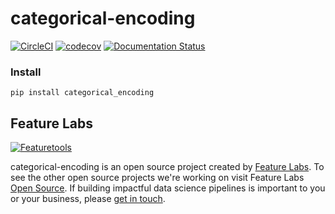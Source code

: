 # categorical-encoding

[![CircleCI](https://circleci.com/gh/FeatureLabs/categorical_encoding/tree/master.svg?style=shield)](https://circleci.com/gh/FeatureLabs/categorical_encoding/tree/master)
[![codecov](https://codecov.io/gh/FeatureLabs/categorical_encoding/branch/master/graph/badge.svg)](https://codecov.io/gh/FeatureLabs/categorical_encoding)
[![Documentation Status](https://readthedocs.org/projects/categorical_encoding/badge/?version=latest)](http://docs.compose.ml/en/latest/?badge=latest)

### Install
```shell
pip install categorical_encoding
```

## Feature Labs
<a href="https://www.featurelabs.com/">
    <img src="http://www.featurelabs.com/wp-content/uploads/2017/12/logo.png" alt="Featuretools" />
</a>

categorical-encoding is an open source project created by [Feature Labs](https://www.featurelabs.com/). To see the other open source projects we're working on visit Feature Labs [Open Source](https://www.featurelabs.com/open). If building impactful data science pipelines is important to you or your business, please [get in touch](https://www.featurelabs.com/contact/).